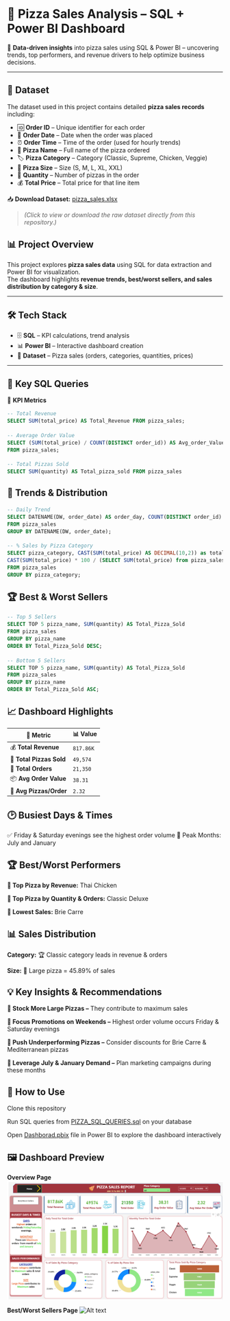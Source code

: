 # 🍕 Pizza Sales Analysis – SQL + Power BI Dashboard  

🚀 **Data-driven insights** into pizza sales using SQL & Power BI – uncovering trends, top performers, and revenue drivers to help optimize business decisions.  

---
## 📂 Dataset  

The dataset used in this project contains detailed **pizza sales records** including:  

- 🆔 **Order ID** – Unique identifier for each order  
- 📅 **Order Date** – Date when the order was placed  
- ⏰ **Order Time** – Time of the order (used for hourly trends)  
- 🍕 **Pizza Name** – Full name of the pizza ordered  
- 🏷️ **Pizza Category** – Category (Classic, Supreme, Chicken, Veggie)  
- 📏 **Pizza Size** – Size (S, M, L, XL, XXL)  
- 🔢 **Quantity** – Number of pizzas in the order  
- 💰 **Total Price** – Total price for that line item  

📥 **Download Dataset:** [pizza_sales.xlsx](Data/Pizza_Sales.xlsx)  
> *(Click to view or download the raw dataset directly from this repository.)*

## 📊 **Project Overview**  
This project explores **pizza sales data** using SQL for data extraction and Power BI for visualization.  
The dashboard highlights **revenue trends, best/worst sellers, and sales distribution by category & size**.

---

## 🛠️ **Tech Stack**
- 🗄 **SQL** – KPI calculations, trend analysis  
- 📊 **Power BI** – Interactive dashboard creation  
- 📂 **Dataset** – Pizza sales (orders, categories, quantities, prices)

---

## 🧮 **Key SQL Queries**

🔑 **KPI Metrics**
```sql
-- Total Revenue
SELECT SUM(total_price) AS Total_Revenue FROM pizza_sales;

-- Average Order Value
SELECT (SUM(total_price) / COUNT(DISTINCT order_id)) AS Avg_order_Value
FROM pizza_sales;

-- Total Pizzas Sold
SELECT SUM(quantity) AS Total_pizza_sold FROM pizza_sales
```
## 📅 Trends & Distribution
```sql
-- Daily Trend
SELECT DATENAME(DW, order_date) AS order_day, COUNT(DISTINCT order_id) AS total_orders
FROM pizza_sales
GROUP BY DATENAME(DW, order_date);

-- % Sales by Pizza Category
SELECT pizza_category, CAST(SUM(total_price) AS DECIMAL(10,2)) as total_revenue,
CAST(SUM(total_price) * 100 / (SELECT SUM(total_price) from pizza_sales) AS DECIMAL(10,2)) AS PCT
FROM pizza_sales
GROUP BY pizza_category;
```
## 🏆 Best & Worst Sellers
```sql
-- Top 5 Sellers
SELECT TOP 5 pizza_name, SUM(quantity) AS Total_Pizza_Sold
FROM pizza_sales
GROUP BY pizza_name
ORDER BY Total_Pizza_Sold DESC;

-- Bottom 5 Sellers
SELECT TOP 5 pizza_name, SUM(quantity) AS Total_Pizza_Sold
FROM pizza_sales
GROUP BY pizza_name
ORDER BY Total_Pizza_Sold ASC;
```
## 📈 Dashboard Highlights
| 📌 Metric                | 📊 Value  |
| ------------------------ | --------- |
| 💰 **Total Revenue**     | `817.86K` |
| 🍕 **Total Pizzas Sold** | `49,574`  |
| 🛒 **Total Orders**      | `21,350`  |
| 📦 **Avg Order Value**   | `38.31`   |
| 🔢 **Avg Pizzas/Order**  | `2.32`    |

## 🕑 Busiest Days & Times

✅ Friday & Saturday evenings see the highest order volume
📅 Peak Months: July and January

## 🏆 Best/Worst Performers

**🥇 Top Pizza by Revenue:** Thai Chicken

**🥇 Top Pizza by Quantity & Orders:** Classic Deluxe

**🥀 Lowest Sales:** Brie Carre

## 📊 Sales Distribution

**Category:** 🏆 Classic category leads in revenue & orders

**Size:** 🍕 Large pizza = 45.89% of sales

## 💡 Key Insights & Recommendations

**📌 Stock More Large Pizzas –** They contribute to maximum sales

**📌 Focus Promotions on Weekends –** Highest order volume occurs Friday & Saturday evenings

**📌 Push Underperforming Pizzas –** Consider discounts for Brie Carre & Mediterranean pizzas

**📌 Leverage July & January Demand –** Plan marketing campaigns during these months

## 🚀 How to Use

Clone this repository

Run SQL queries from [PIZZA_SQL_QUERIES.sql](PIZZA_SQL_QUERIES.pdf) on your database

Open [Dashborad.pbix](https://app.powerbi.com/view?r=eyJrIjoiZTY2Y2ViY2MtNzkyZC00ZTUwLThjNmItYTg0MzU3NjlmOTQ2IiwidCI6IjY0YjkzNTFmLTMzZGYtNDAyNy1iNTNiLThiNDEyYjdmYmU5NCJ9) file in Power BI to explore the dashboard interactively

## 🖼 Dashboard Preview

**Overview Page**
<img src="Images/Home_Dashborad.png" alt="Alt text">

**Best/Worst Sellers Page**
<img src="Work_Dashboard.png" alt="Alt text">
